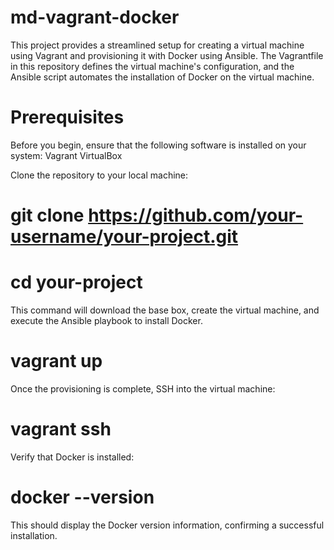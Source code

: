 
# md-vagrant-docker


This project provides a streamlined setup for creating a virtual machine using Vagrant and provisioning it with Docker using Ansible. The Vagrantfile in this repository defines the virtual machine's configuration, and the Ansible script automates the installation of Docker on the virtual machine.
 
# Prerequisites
Before you begin, ensure that the following software is installed on your system:
Vagrant
VirtualBox
 
Clone the repository to your local machine:
 
# git clone https://github.com/your-username/your-project.git
# cd your-project

This command will download the base box, create the virtual machine, and execute the Ansible playbook to install Docker.

# vagrant up
 
Once the provisioning is complete, SSH into the virtual machine: 

# vagrant ssh
 
Verify that Docker is installed:

# docker --version

This should display the Docker version information, confirming a successful installation.
